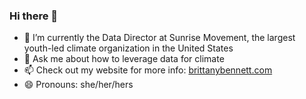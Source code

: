 ### Hi there 👋


- 🔭 I’m currently the Data Director at Sunrise Movement, the largest youth-led climate organization in the United States  
- 💬 Ask me about how to leverage data for climate  
- 📫 Check out my website for more info: [brittanybennett.com](https://www.brittanybennett.com/)  
- 😄 Pronouns: she/her/hers  
 
